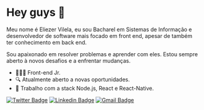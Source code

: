 # Hey guys 👋 

Meu nome é Eliezer Vilela, eu sou Bacharel em Sistemas de Informação e desenvolvedor de software mais focado em front end, apesar de também ter conhecimento em back end.

Sou apaixonado em resolver problemas e aprender com eles. Estou sempre aberto à novos desafios e a enfrentar mudanças.

- 👨🏻‍💻 Front-end Jr.
- 🔍 Atualmente aberto a novas oportunidades.
- 📰 Trabalho com a stack Node.js, React e React-Native.

[![Twitter Badge](https://img.shields.io/badge/-@Eliezer_Lincon-6633cc?style=flat-square&labelColor=6633cc&logo=twitter&logoColor=white&link=https://twitter.com/Eliezer_Lincon)](https://twitter.com/Eliezer_Lincon) 
[![Linkedin Badge](https://img.shields.io/badge/-Eliezer%20Vilela-6633cc?style=flat-square&logo=Linkedin&logoColor=white&link=https://www.linkedin.com/in/eliezer-lincon-vilela/)](https://www.linkedin.com/in/eliezer-lincon-vilela/) 
[![Gmail Badge](https://img.shields.io/badge/-eliezerlincon537@gmail.com-6633cc?style=flat-square&logo=Gmail&logoColor=white&link=mailto:eliezerlincon537@gmail.com)](mailto:eliezerlincon537@gmail.com)

